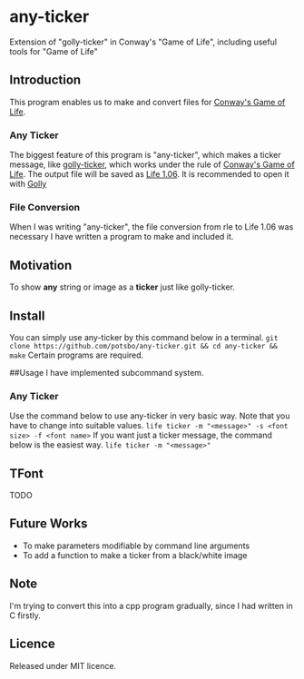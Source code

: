 any-ticker
==========

Extension of "golly-ticker" in Conway's "Game of Life", including useful tools for "Game of Life"

## Introduction
This program enables us to make and convert files for [Conway's Game of Life](http://en.wikipedia.org/wiki/Conway%27s_Game_of_Life).

### Any Ticker
The biggest feature of this program is "any-ticker", which makes a ticker message,
like [golly-ticker](https://code.google.com/p/vals-game-of-life/source/browse/trunk/src/main/resources/gameoflife/patterns/golly/Guns/golly-ticker.rle),
which works under the rule of [Conway's Game of Life](http://en.wikipedia.org/wiki/Conway%27s_Game_of_Life).
The output file will be saved as [Life 1.06](http://conwaylife.com/wiki/Life_1.06). It is recommended to open it with [Golly](http://golly.sourceforge.net/)
### File Conversion
When I was writing "any-ticker", the file conversion from rle to Life 1.06 was necessary
I have written a program to make and included it.

## Motivation
To show **any** string or image as a **ticker** just like golly-ticker.

## Install
You can simply use any-ticker by this command below in a terminal.
`git clone https://github.com/potsbo/any-ticker.git && cd any-ticker && make`
Certain programs are required.

##Usage
I have implemented subcommand system.
### Any Ticker
Use the command below to use any-ticker in very basic way.
Note that you have to change <foo> into suitable values.
`life ticker -m "<message>" -s <font size> -f <font name>`
If you want just a ticker message, the command below is the easiest way.
`life ticker -m "<message>"`


## TFont
TODO

## Future Works
* To make parameters modifiable by command line arguments
* To add a function to make a ticker from a black/white image

## Note
I'm trying to convert this into a cpp program gradually, since I had written in C firstly.

## Licence
Released under MIT licence.

